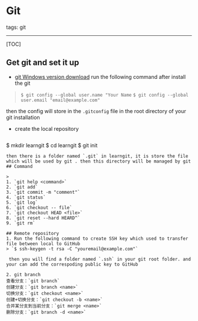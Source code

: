 ﻿# Git
tags: git
___
[TOC]
## Get git and set it up
- [git Windows version download](http://msysgit.github.io/)
run the following command after install the git
> `$ git config --global user.name "Your Name`
> `$ git config --global user.email "email@example.com"`

 then the config will store in the `.gitconfig` file in the root directory of your git installation

- create the local repository
    ```
$ mkdir learngit
$ cd learngit
$ git init
```
then there is a folder named `.git` in learngit, it is store the file which will be used by git . then this directory will be managed by git
## Command 

> 
1. `git help <command>`
2. `git add`
3. `git commit -m "comment"`
4. `git status`
5. `git log`
6. `git checkout -- file`
7. `git checkout HEAD <file>`
8. `git reset --hard HEARD^`
9. `git rm`

## Remote repository
1. Run the following command to create SSH key which used to transfer file between local to GitHub
> `$ ssh-keygen -t rsa -C "youremail@example.com"`

 then you will find a folder named `.ssh` in your git root folder. and your can add the correspoding public key to GitHub
 
2. git branch
查看分支：`git branch`
创建分支：`git branch <name>`
切换分支：`git checkout <name>`
创建+切换分支：`git checkout -b <name>`
合并某分支到当前分支：`git merge <name>`
删除分支：`git branch -d <name>`